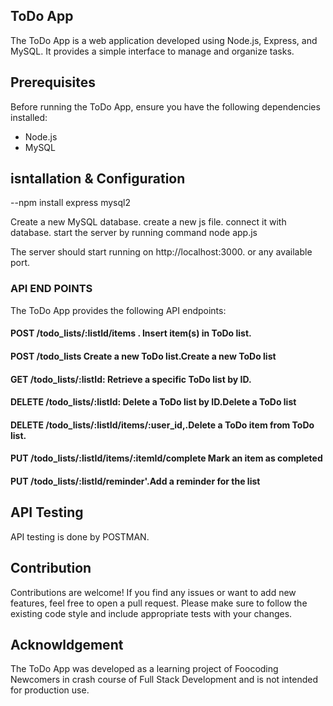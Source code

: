 





## ToDo App

The ToDo App is a web application developed using Node.js, Express, and MySQL. It provides a simple interface to manage and organize tasks.


## Prerequisites

Before running the ToDo App, ensure you have the following dependencies installed:

- Node.js
- MySQL



    
## isntallation & Configuration
 --npm install express mysql2

Create a new MySQL database.
create a new js file.
connect it with database.
start the server by running command
node app.js

The server should start running on http://localhost:3000.
or any available port.
### API END POINTS
The ToDo App provides the following API endpoints:


#### POST /todo_lists/:listId/items . Insert item(s) in ToDo list.


#### POST /todo_lists Create a new ToDo list.Create a new ToDo list

#### GET /todo_lists/:listId: Retrieve a specific ToDo list by ID.

#### DELETE /todo_lists/:listId: Delete a ToDo list by ID.Delete a ToDo list

#### DELETE /todo_lists/:listId/items/:user_id,.Delete a ToDo item from ToDo list.

#### PUT /todo_lists/:listId/items/:itemId/complete Mark an item as completed

#### PUT /todo_lists/:listId/reminder'.Add a reminder for the list 



## API Testing

API testing is done by POSTMAN.
## Contribution

Contributions are welcome! If you find any issues or want to add new features, feel free to open a pull request.
Please make sure to follow the existing code style and include appropriate tests with your changes.
## Acknowldgement

The ToDo App was developed as a learning project of Foocoding Newcomers in crash course of Full Stack Development and is not intended for production use.
